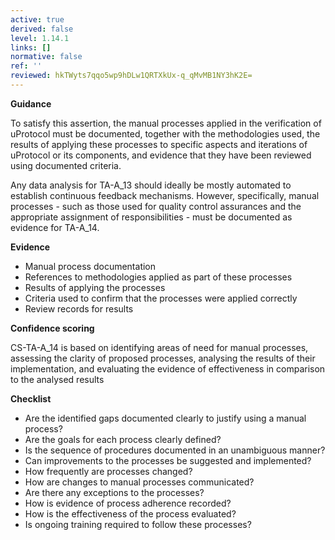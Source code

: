 ```yaml
---
active: true
derived: false
level: 1.14.1
links: []
normative: false
ref: ''
reviewed: hkTWyts7qqo5wp9hDLw1QRTXkUx-q_qMvMB1NY3hK2E=
---
```


**Guidance**

To satisfy this assertion, the manual processes applied in the verification of
uProtocol must be documented, together with the methodologies used, the results of
applying these processes to specific aspects and iterations of uProtocol or its
components, and evidence that they have been reviewed using documented criteria.

Any data analysis for TA-A_13 should ideally be mostly automated to establish
continuous feedback mechanisms. However, specifically, manual processes - such
as those used for quality control assurances and the appropriate assignment of
responsibilities - must be documented as evidence for TA-A_14.

**Evidence**

- Manual process documentation
- References to methodologies applied as part of these processes
- Results of applying the processes
- Criteria used to confirm that the processes were applied correctly
- Review records for results

**Confidence scoring**

CS-TA-A_14 is based on identifying areas of need for manual processes, assessing the clarity of proposed processes, analysing the results of their implementation, and evaluating the evidence of effectiveness in comparison to the analysed results

**Checklist**

- Are the identified gaps documented clearly to justify using a manual process?
- Are the goals for each process clearly defined?
- Is the sequence of procedures documented in an unambiguous manner?
- Can improvements to the processes be suggested and implemented?
- How frequently are processes changed?
- How are changes to manual processes communicated?
- Are there any exceptions to the processes?
- How is evidence of process adherence recorded?
- How is the effectiveness of the process evaluated?
- Is ongoing training required to follow these processes?
